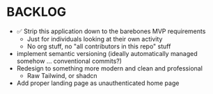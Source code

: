 # BACKLOG

- ✅ Strip this application down to the barebones MVP requirements
  - Just for individuals looking at their own activity
  - No org stuff, no "all contributors in this repo" stuff
- implement semantic versioning (ideally automatically managed somehow ... conventional commits?)
- Redesign to something more modern and clean and professional
  - Raw Tailwind, or shadcn
- Add proper landing page as unauthenticated home page
